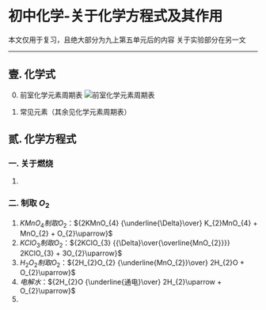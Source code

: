 # 初中化学-关于化学方程式及其作用

本文仅用于复习，且绝大部分为九上第五单元后的内容
关于实验部分在另一文
 - - -

## 壹. 化学式

0. 前室化学元素周期表
   ![前室化学元素周期表]()

1. 常见元素（其余见化学元素周期表）

## 贰. 化学方程式

### 一. 关于燃烧

1.

### 二. 制取 $O_{2}$

1. ${KMnO_{4} 制取 O_{2}}$：${2KMnO_{4} {\underline{\Delta}\over} K_{2}MnO_{4} + MnO_{2} + O_{2}\uparrow}$
2. ${KClO_{3} 制取 O_{2}}$：${2KClO_{3} {{\Delta}\over{\overline{MnO_{2}}}} 2KClO_{3} + 3O_{2}\uparrow}$
3. ${H_{2}O_{2} 制取 O_{2}}$：${2H_{2}O_{2} {\underline{MnO_{2}}\over} 2H_{2}O + O_{2}\uparrow}$
4. ${电解水}$：${2H_{2}O {\underline{通电}\over} 2H_{2}\uparrow + O_{2}\uparrow}$
5.



